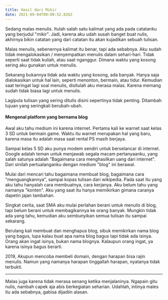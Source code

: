 ```yaml
---
title: Hasil dari Mikir
date: 2021-09-04T00:00:52.026Z
---
```

Sedang malas menulis. Itulah salah satu kalimat yang ada pada catatanku yang berjudul "mikir". Jadi, karena aku udah susah banget buat nulis, akhirnya bikin catatan yang dari catatan itu akan kujadikan sebuah tulisan.

Malas menulis, sebenernya kalimat itu benar, tapi ada sebabnya. Aku sudah tidak mengalokasikan / menyempatkan menulis dalam sehari-hari. Tidak seperti saat tidak kuliah, atau saat nganggur. Dimana waktu yang kosong sering aku gunakan untuk menulis.

Sekarang bukannya tidak ada waktu yang kosong, ada banyak. Hanya saja dialokasikan untuk hal lain, seperti menonton, bermain, atau tidur. Kemudian saat teringat lagi soal menulis, disitulah aku merasa malas. Karena memang sudah tidak biasa lagi untuk menulis.

Lagipula tulisan yang sering ditulis disini sepertinya tidak penting. Ditambah tujuan yang seringkali berubah-ubah.

#### Mengenal platform yang bernama blog

Awal aku tahu medium ini karena internet. Pertama kali ke warnet saat kelas 3 SD untuk bermain game. Waktu itu warnet merupakan hal yang baru, karena masa itu adalah masa saat rental PS masih berjaya.

Sampai kelas 5 SD aku punya modem sendiri untuk berselancar di internet. Google adalah teman untuk menjawab segala macam pertanyaanku, yang salah satunya adalah "Bagaimana cara menghasilkan uang dari internet". Dari sinilah pertualanganku dengan medium "blog" ini berawal.

Mulai dari mencari tahu bagaimana membuat blog, bagaimana cara "menguangkannya", sampai kopas tulisan dari wikipedia. Pada saat itu yang aku tahu hanyalah cara membuatnya, cara kerjanya. Aku belum tahu yang namanya "konten". Aku yang saat itu hanya memikirkan gimana caranya dapetin jajan tambahan.

Singkat cerita, saat SMA aku mulai perlahan berani untuk menulis di blog, tapi belum berani untuk membagikannya ke orang banyak. Mungkin tidak ada yang tahu, kemudian aku sembunyikan semua tulisan itu sampai sekarang.

Berulang kali membuat dan menghapus blog, sibuk memikirkan nama blog yang bagus, lupa kalau buat apa nama blog bagus tapi tidak ada isinya. Orang akan ingat isinya, bukan nama blognya. Kalaupun orang ingat, ya karena isinya bagus berarti.

2019, Akupun mencoba membeli domain, dengan harapan bisa rajin menulis. Namun yang namanya harapan tinggallah harapan, nyatanya tidak terbukti.

- - -

Malas juga karena tidak merasa senang ketika menjalaninya. Ngapain gitu nulis, nambah capek aja abis berkegiatan seharian. Udahlah, intinya males itu ada sebabnya, gabisa dijadiin alasan.